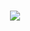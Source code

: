 <h1 align="center">
  <a href="https://git.io/typing-svg">
    <img src="https://readme-typing-svg.herokuapp.com/?lines=Hey+!;I'm+LilNesquuik...;A+Young+Developper+!;JeSaisPasQuoiMettreIci&center=true&size=30&color=#F8F8FF">
  </a>
</h1>
  
 

